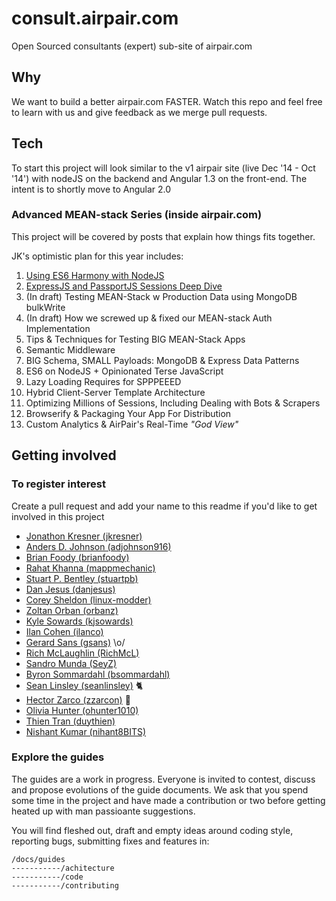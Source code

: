 # consult.airpair.com

Open Sourced consultants (expert) sub-site of airpair.com

## Why

We want to build a better airpair.com FASTER. Watch this repo and feel free to learn with us and give feedback as we merge pull requests.

## Tech

To start this project will look similar to the v1 airpair site (live Dec '14 - Oct '14') with nodeJS on the backend and Angular 1.3 on the front-end. The intent is to shortly move to Angular 2.0

### Advanced MEAN-stack Series (inside airpair.com)

This project will be covered by posts that explain how things fits together.

JK's optimistic plan for this year includes:

1. [Using ES6 Harmony with NodeJS](https://www.airpair.com/javascript/posts/using-es6-harmony-with-nodejs)
1. [ExpressJS and PassportJS Sessions Deep Dive](https://www.airpair.com/express/posts/expressjs-and-passportjs-sessions-deep-dive)
1. (In draft) Testing MEAN-Stack w Production Data using MongoDB bulkWrite
1. (In draft) How we screwed up & fixed our MEAN-stack Auth Implementation
1. Tips & Techniques for Testing BIG MEAN-Stack Apps
1. Semantic Middleware
1. BIG Schema, SMALL Payloads: MongoDB & Express Data Patterns
1. ES6 on NodeJS + Opinionated Terse JavaScript
1. Lazy Loading Requires for SPPPEEED
1. Hybrid Client-Server Template Architecture
1. Optimizing Millions of Sessions, Including Dealing with Bots & Scrapers
1. Browserify & Packaging Your App For Distribution
1. Custom Analytics & AirPair's Real-Time *"God View"*

## Getting involved

### To register interest

Create a pull request and add your name to this readme if you'd like to get involved in this project

- [Jonathon Kresner (jkresner)](https://github.com/jkresner)
- [Anders D. Johnson (adjohnson916)](https://github.com/adjohnson916)
- [Brian Foody (brianfoody)](https://github.com/brianfoody)
- [Rahat Khanna (mappmechanic)](https://github.com/mappmechanic)
- [Stuart P. Bentley (stuartpb)](https://github.com/stuartpb)
- [Dan Jesus (danjesus)](https://github.com/danjesus)
- [Corey Sheldon (linux-modder)](https://github.com/linux-modder)
- [Zoltan Orban (orbanz)](https://github.com/orbanz)
- [Kyle Sowards (kjsowards)](https://github.com/kjsowards)
- [Ilan Cohen (ilanco)](https://github.com/ilanco)
- [Gerard Sans (gsans)](https://github.com/gsans) \o/
- [Rich McLaughlin (RichMcL)](https://github.com/RichMcL)
- [Sandro Munda (SeyZ)](https://github.com/SeyZ)
- [Byron Sommardahl (bsommardahl)](https://github.com/bsommardahl)
- [Sean Linsley (seanlinsley)](https://github.com/seanlinsley) :cat2:
- [Hector Zarco (zzarcon)](https://github.com/zzarcon) :dancers: 
- [Olivia Hunter (ohunter1010)](https://github.com/ohunter1010)
- [Thien Tran (duythien)](https://github.com/duythien)
- [Nishant Kumar (nihant8BITS)](https://github.com/nishant8BITS)


### Explore the guides

The guides are a work in progress. Everyone is invited to contest, discuss and propose evolutions
of the guide documents. We ask that you spend some time in the project and have made a contribution or
two before getting heated up with man passioante suggestions.

You will find fleshed out, draft and empty ideas around coding style, reporting bugs, submitting fixes and features in:

````
/docs/guides
-----------/achitecture
-----------/code
-----------/contributing
````
